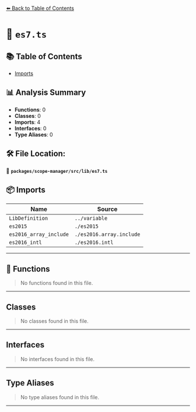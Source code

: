 [⬅️ Back to Table of Contents](../../../../index.md)

# 📄 `es7.ts`

## 📚 Table of Contents

- [Imports](#imports)

## 📊 Analysis Summary

- **Functions**: 0
- **Classes**: 0
- **Imports**: 4
- **Interfaces**: 0
- **Type Aliases**: 0

## 🛠️ File Location:
📂 **`packages/scope-manager/src/lib/es7.ts`**

## 📦 Imports

| Name | Source |
|------|--------|
| `LibDefinition` | `../variable` |
| `es2015` | `./es2015` |
| `es2016_array_include` | `./es2016.array.include` |
| `es2016_intl` | `./es2016.intl` |


---

## 🔧 Functions

> No functions found in this file.


---

## Classes

> No classes found in this file.


---

## Interfaces

> No interfaces found in this file.


---

## Type Aliases

> No type aliases found in this file.


---